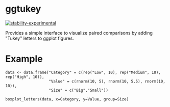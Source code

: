 # ggtukey
<!-- badges: start -->
  [![stability-experimental](https://img.shields.io/badge/stability-experimental-orange.svg)](https://github.com/emersion/stability-badges#experimental)
<!-- badges: end -->

Provides a simple interface to visualize paired comparisons by adding "Tukey" letters to ggplot figures.

# Example

```
data <- data.frame("Category" = c(rep("Low", 10), rep("Medium", 10), rep("High", 10)),
                   "Value" = c(rnorm(10, 5), rnorm(10, 5.5), rnorm(10, 10)),
                   "Size" = c("Big","Small"))

boxplot_letters(data, x=Category, y=Value, group=Size)
```
